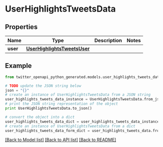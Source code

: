 # UserHighlightsTweetsData


## Properties

Name | Type | Description | Notes
------------ | ------------- | ------------- | -------------
**user** | [**UserHighlightsTweetsUser**](UserHighlightsTweetsUser.md) |  | 

## Example

```python
from twitter_openapi_python_generated.models.user_highlights_tweets_data import UserHighlightsTweetsData

# TODO update the JSON string below
json = "{}"
# create an instance of UserHighlightsTweetsData from a JSON string
user_highlights_tweets_data_instance = UserHighlightsTweetsData.from_json(json)
# print the JSON string representation of the object
print UserHighlightsTweetsData.to_json()

# convert the object into a dict
user_highlights_tweets_data_dict = user_highlights_tweets_data_instance.to_dict()
# create an instance of UserHighlightsTweetsData from a dict
user_highlights_tweets_data_form_dict = user_highlights_tweets_data.from_dict(user_highlights_tweets_data_dict)
```
[[Back to Model list]](../README.md#documentation-for-models) [[Back to API list]](../README.md#documentation-for-api-endpoints) [[Back to README]](../README.md)


